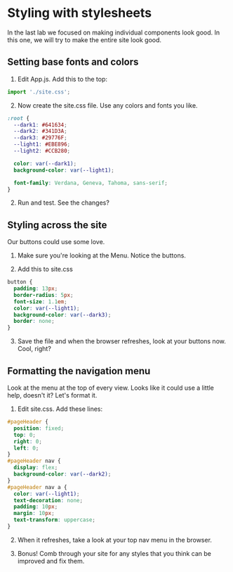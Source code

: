# Styling with stylesheets
<!-- Time: 10 minutes -->

<!-- TODO: RAP, make the finalized version look great and then move it here.
TODO: Use css to make the .cartItem look good.
Main menu
cartItem
Responsive design -->

In the last lab we focused on making individual components look good. In this one, we will try to make the entire site look good.

## Setting base fonts and colors
1. Edit App.js. Add this to the top:
```JavaScript
import './site.css';
```

2. Now create the site.css file. Use any colors and fonts you like.
```CSS
:root {
  --dark1: #641634;
  --dark2: #341D3A;
  --dark3: #29776F;
  --light1: #EBE896;
  --light2: #CCB280;

  color: var(--dark1);
  background-color: var(--light1);

  font-family: Verdana, Geneva, Tahoma, sans-serif;
}
```

2. Run and test. See the changes?

## Styling across the site
Our buttons could use some love.

1. Make sure you're looking at the Menu. Notice the buttons.

2. Add this to site.css
```CSS
button {
  padding: 13px;
  border-radius: 5px;
  font-size: 1.1em;
  color: var(--light1);
  background-color: var(--dark3);
  border: none;
}
```

3. Save the file and when the browser refreshes, look at your buttons now. Cool, right?

## Formatting the navigation menu
Look at the menu at the top of every view. Looks like it could use a little help, doesn't it? Let's format it.

1. Edit site.css. Add these lines:
```CSS
#pageHeader {
  position: fixed;
  top: 0;
  right: 0;
  left: 0;
}
#pageHeader nav {
  display: flex;
  background-color: var(--dark2);
}
#pageHeader nav a {
  color: var(--light1);
  text-decoration: none;
  padding: 10px;
  margin: 10px;
  text-transform: uppercase;
}
```

2.  When it refreshes, take a look at your top nav menu in the browser. 

3. Bonus! Comb through your site for any styles that you think can be improved and fix them.